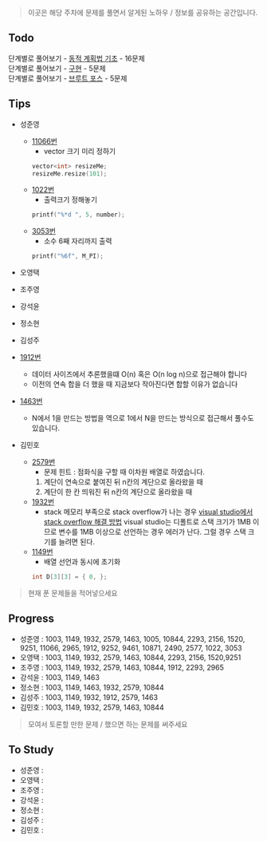 > 이곳은 해당 주차에 문제를 풀면서 알게된 노하우 / 정보를 공유하는 공간입니다.

 ## Todo

 단계별로 풀어보기 - [동적 계획법 기초](https://www.acmicpc.net/step/16) - 16문제  
 단계별로 풀어보기 - [구현](https://www.acmicpc.net/step/17) - 5문제  
 단계별로 풀어보기 - [브루트 포스](https://www.acmicpc.net/step/22) - 5문제  

 ## Tips

 - 성준영
    - [11066번](https://github.com/sungjunyoung/algorithm-study/tree/master/week_3/11066_junyoung.cpp)
        - vector 크기 미리 정하기
        ```cpp
        vector<int> resizeMe;
        resizeMe.resize(101);
        ```
    - [1022번](https://github.com/sungjunyoung/algorithm-study/tree/master/week_3/1022_junyoung.cpp)
        - 출력크기 정해놓기
        ```cpp
        printf("%*d ", 5, number);
        ```
    - [3053번](https://github.com/sungjunyoung/algorithm-study/tree/master/week_3/3053_junyoung.cpp)
        - 소수 6째 자리까지 출력
        ```cpp
        printf("%6f", M_PI);
        ```
 - 오영택
 - 조주영
 - 강석윤
 - 정소현
 - 김성주
 - [1912번](https://github.com/sungjunyoung/algorithm-study/blob/master/week_3/1912_tjdwn9410.cpp)
    - 데이터 사이즈에서 추론했을떄 O(n) 혹은 O(n log n)으로 접근해야 합니다
    - 이전의 연속 합을 더 했을 때 지금보다 작아진다면 합할 이유가 없습니다
 - [1463번](https://github.com/sungjunyoung/algorithm-study/blob/master/week_3/1463_tjdwn9410.cpp)
    - N에서 1을 만드는 방법을 역으로 1에서 N을 만드는 방식으로 접근해서 풀수도 있습니다.
    
 - 김민호
 	- [2579번](https://github.com/sungjunyoung/algorithm-study/tree/master/week_3/2579_dolplusi.cpp)
 		- 문제 힌트 : 점화식을 구할 때 이차원 배열로 하였습니다. 
 		1. 계단이 연속으로 붙여진 뒤 n칸의 계단으로 올라왔을 때
 		2. 계단이 한 칸 띄워진 뒤 n칸의 계단으로 올라왔을 때 
 	- [1932번](https://github.com/sungjunyoung/algorithm-study/tree/master/week_3/1932_dolplusi.cpp)
 		- stack 메모리 부족으로 stack overflow가 나는 경우
 		[visual studio에서 stack overflow 해결 방법](http://ocllos.tistory.com/39)
 		visual studio는 디폴트로 스택 크기가 1MB 이므로 변수를 1MB 이상으로 선언하는 경우 에러가 난다.
 		그럴 경우 스택 크기를 늘려면 된다.
 	- [1149번](https://github.com/sungjunyoung/algorithm-study/tree/master/week_3/1003_dolplusi.cpp)
   		- 배열 선언과 동시에 초기화
    	```cpp
    	int D[3][3] = { 0, };
    	```

 > 현재 푼 문제들을 적어넣으세요

 ## Progress

 - 성준영 : 1003, 1149, 1932, 2579, 1463, 1005, 10844, 2293, 2156, 1520, 9251, 11066, 2965, 1912, 9252, 9461, 10871, 2490, 2577, 1022, 3053
 - 오영택 : 1003, 1149, 1932, 2579, 1463, 10844, 2293, 2156, 1520,9251
 - 조주영 : 1003, 1149, 1932, 2579, 1463, 10844, 1912, 2293, 2965
 - 강석윤 : 1003, 1149, 1463
 - 정소현 : 1003, 1149, 1463, 1932, 2579, 10844
 - 김성주 : 1003, 1149, 1932, 1912, 2579, 1463
 - 김민호 : 1003, 1149, 1932, 2579, 1463, 10844

 > 모여서 토론할 만한 문제 / 했으면 하는 문제를 써주세요

 ## To Study

- 성준영 :
- 오영택 :
- 조주영 :
- 강석윤 :
- 정소현 :
- 김성주 :
- 김민호 : 

